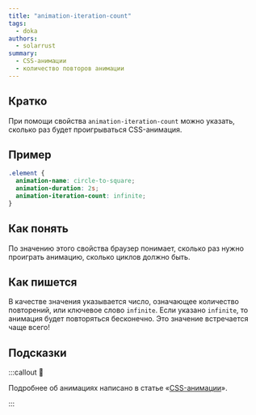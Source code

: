```yaml
---
title: "animation-iteration-count"
tags:
  - doka
authors:
  - solarrust
summary:
  - CSS-анимации
  - количество повторов анимации
---
```


## Кратко

При помощи свойства `animation-iteration-count` можно указать, сколько раз будет проигрываться CSS-анимация.

## Пример

```css
.element {
  animation-name: circle-to-square;
  animation-duration: 2s;
  animation-iteration-count: infinite;
}
```

## Как понять

По значению этого свойства браузер понимает, сколько раз нужно проиграть анимацию, сколько циклов должно быть.

## Как пишется

В качестве значения указывается число, означающее количество повторений, или ключевое слово `infinite`. Если указано `infinite`, то анимация будет повторяться бесконечно. Это значение встречается чаще всего!

## Подсказки

:::callout 🦄

Подробнее об анимациях написано в статье «[CSS-анимации](/css/animation)».

:::
